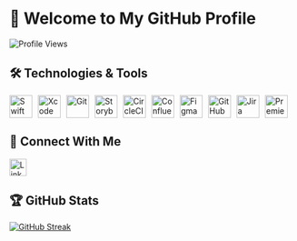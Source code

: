 # 👋 Welcome to My GitHub Profile

![Profile Views](https://visitcount.itsvg.in/api?id=palade91&label=Profile%20Views&color=12&icon=5&pretty=true)

## 🛠️ Technologies & Tools

<div style="display: flex; flex-wrap: wrap; gap: 10px;">
  <img src="https://cdn.jsdelivr.net/gh/devicons/devicon@latest/icons/swift/swift-original.svg" alt="Swift" height="40" />
  <img src="https://cdn.jsdelivr.net/gh/devicons/devicon@latest/icons/xcode/xcode-original.svg" alt="Xcode" height="40" />
  <img src="https://cdn.jsdelivr.net/gh/devicons/devicon@latest/icons/git/git-original.svg" alt="Git" height="40" />
  <img src="https://cdn.jsdelivr.net/gh/devicons/devicon@latest/icons/storybook/storybook-original.svg" alt="Storybook" height="40" />
  <img src="https://cdn.jsdelivr.net/gh/devicons/devicon@latest/icons/circleci/circleci-plain.svg" alt="CircleCI" height="40" />
  <img src="https://cdn.jsdelivr.net/gh/devicons/devicon@latest/icons/confluence/confluence-original-wordmark.svg" alt="Confluence" height="40" />
  <img src="https://cdn.jsdelivr.net/gh/devicons/devicon@latest/icons/figma/figma-original.svg" alt="Figma" height="40" />
  <img src="https://cdn.jsdelivr.net/gh/devicons/devicon@latest/icons/github/github-original-wordmark.svg" alt="GitHub" height="40" />
  <img src="https://cdn.jsdelivr.net/gh/devicons/devicon@latest/icons/jira/jira-original-wordmark.svg" alt="Jira" height="40" />
  <img src="https://cdn.jsdelivr.net/gh/devicons/devicon@latest/icons/premierepro/premierepro-original.svg" alt="Premiere Pro" height="40" />
</div>

## 👥 Connect With Me

<div style="display: flex; gap: 10px;">
  <a href="https://www.linkedin.com/in/catalin-palade/" target="_blank">
    <img src="https://img.shields.io/badge/LinkedIn-0077B5?logo=linkedin&logoColor=white&style=for-the-badge" alt="LinkedIn" height="30" />
  </a>
</div>

## 🏆 GitHub Stats

[![GitHub Streak](https://streak-stats.demolab.com?user=palade91&theme=tokyonight)](https://git.io/streak-stats)
